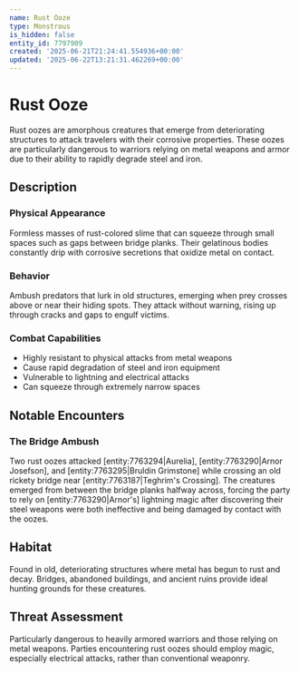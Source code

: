 ```yaml
---
name: Rust Ooze
type: Monstrous
is_hidden: false
entity_id: 7797909
created: '2025-06-21T21:24:41.554936+00:00'
updated: '2025-06-22T13:21:31.462269+00:00'
---
```


# Rust Ooze

Rust oozes are amorphous creatures that emerge from deteriorating structures to attack travelers with their corrosive properties. These oozes are particularly dangerous to warriors relying on metal weapons and armor due to their ability to rapidly degrade steel and iron.

## Description

### Physical Appearance
Formless masses of rust-colored slime that can squeeze through small spaces such as gaps between bridge planks. Their gelatinous bodies constantly drip with corrosive secretions that oxidize metal on contact.

### Behavior
Ambush predators that lurk in old structures, emerging when prey crosses above or near their hiding spots. They attack without warning, rising up through cracks and gaps to engulf victims.

### Combat Capabilities
- Highly resistant to physical attacks from metal weapons
- Cause rapid degradation of steel and iron equipment
- Vulnerable to lightning and electrical attacks
- Can squeeze through extremely narrow spaces

## Notable Encounters

### The Bridge Ambush
Two rust oozes attacked [entity:7763294|Aurelia], [entity:7763290|Arnor Josefson], and [entity:7763295|Bruldin Grimstone] while crossing an old rickety bridge near [entity:7763187|Teghrim's Crossing]. The creatures emerged from between the bridge planks halfway across, forcing the party to rely on [entity:7763290|Arnor's] lightning magic after discovering their steel weapons were both ineffective and being damaged by contact with the oozes.

## Habitat
Found in old, deteriorating structures where metal has begun to rust and decay. Bridges, abandoned buildings, and ancient ruins provide ideal hunting grounds for these creatures.

## Threat Assessment
Particularly dangerous to heavily armored warriors and those relying on metal weapons. Parties encountering rust oozes should employ magic, especially electrical attacks, rather than conventional weaponry.